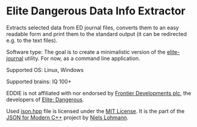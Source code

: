 # Elite Dangerous Data Info Extractor
Extracts selected data from ED journal files, converts them to an easy readable form and print them to the standard output (it can be redirected e.g. to the text files).

Software type: The goal is to create a minimalistic version of the [elite-journal](https://github.com/willyb321/elite-journal/blob/develop/readme.md) utility. For now, as a command line application.

Supported OS: Linux, Windows

Supported brains: IQ 100+

EDDIE is not affiliated with nor endorsed by [Frontier Developments plc](http://frontier.co.uk/), the developers of [Elite: Dangerous](https://www.elitedangerous.com/).

Used [json.hpp](https://github.com/xpedros-hub/EDDIE/blob/main/json.hpp) file is licensed under the [MIT License](http://opensource.org/licenses/MIT). It is the part of the [JSON for Modern C++](https://github.com/nlohmann/json) project by [Niels Lohmann](https://nlohmann.me/).


